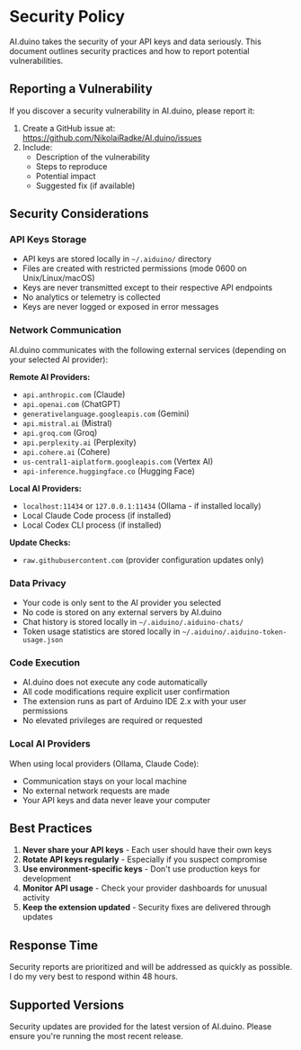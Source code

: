 # Security Policy

AI.duino takes the security of your API keys and data seriously. This document 
outlines security practices and how to report potential vulnerabilities.

## Reporting a Vulnerability

If you discover a security vulnerability in AI.duino, please report it:

1. Create a GitHub issue at: https://github.com/NikolaiRadke/AI.duino/issues
2. Include:
   - Description of the vulnerability
   - Steps to reproduce
   - Potential impact
   - Suggested fix (if available)

## Security Considerations

### API Keys Storage

- API keys are stored locally in `~/.aiduino/` directory
- Files are created with restricted permissions (mode 0600 on Unix/Linux/macOS)
- Keys are never transmitted except to their respective API endpoints
- No analytics or telemetry is collected
- Keys are never logged or exposed in error messages

### Network Communication

AI.duino communicates with the following external services (depending on your selected AI provider):

**Remote AI Providers:**
- `api.anthropic.com` (Claude)
- `api.openai.com` (ChatGPT)
- `generativelanguage.googleapis.com` (Gemini)
- `api.mistral.ai` (Mistral)
- `api.groq.com` (Groq)
- `api.perplexity.ai` (Perplexity)
- `api.cohere.ai` (Cohere)
- `us-central1-aiplatform.googleapis.com` (Vertex AI)
- `api-inference.huggingface.co` (Hugging Face)

**Local AI Providers:**
- `localhost:11434` or `127.0.0.1:11434` (Ollama - if installed locally)
- Local Claude Code process (if installed)
- Local Codex CLI process (if installed)

**Update Checks:**
- `raw.githubusercontent.com` (provider configuration updates only)

### Data Privacy

- Your code is only sent to the AI provider you selected
- No code is stored on any external servers by AI.duino
- Chat history is stored locally in `~/.aiduino/.aiduino-chats/`
- Token usage statistics are stored locally in `~/.aiduino/.aiduino-token-usage.json`

### Code Execution

- AI.duino does not execute any code automatically
- All code modifications require explicit user confirmation
- The extension runs as part of Arduino IDE 2.x with your user permissions
- No elevated privileges are required or requested

### Local AI Providers

When using local providers (Ollama, Claude Code):
- Communication stays on your local machine
- No external network requests are made
- Your API keys and data never leave your computer

## Best Practices

1. **Never share your API keys** - Each user should have their own keys
2. **Rotate API keys regularly** - Especially if you suspect compromise
3. **Use environment-specific keys** - Don't use production keys for development
4. **Monitor API usage** - Check your provider dashboards for unusual activity
5. **Keep the extension updated** - Security fixes are delivered through updates

## Response Time

Security reports are prioritized and will be addressed as quickly as possible. 
I do my very best to respond within 48 hours.

## Supported Versions

Security updates are provided for the latest version of AI.duino. 
Please ensure you're running the most recent release.
